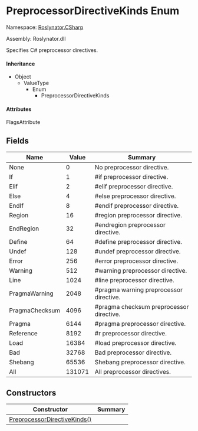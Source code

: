 # PreprocessorDirectiveKinds Enum

Namespace: [Roslynator.CSharp](../README.md)

Assembly: Roslynator\.dll


Specifies C\# preprocessor directives\.

#### Inheritance

* Object
  * ValueType
    * Enum
      * PreprocessorDirectiveKinds

#### Attributes

FlagsAttribute

## Fields

| Name| Value| Summary|
| --- | --- | --- |
| None | 0 | No preprocessor directive\. |
| If | 1 | \#if preprocessor directive\. |
| Elif | 2 | \#elif preprocessor directive\. |
| Else | 4 | \#else preprocessor directive\. |
| EndIf | 8 | \#endif preprocessor directive\. |
| Region | 16 | \#region preprocessor directive\. |
| EndRegion | 32 | \#endregion preprocessor directive\. |
| Define | 64 | \#define preprocessor directive\. |
| Undef | 128 | \#undef preprocessor directive\. |
| Error | 256 | \#error preprocessor directive\. |
| Warning | 512 | \#warning preprocessor directive\. |
| Line | 1024 | \#line preprocessor directive\. |
| PragmaWarning | 2048 | \#pragma warning preprocessor directive\. |
| PragmaChecksum | 4096 | \#pragma checksum preprocessor directive\. |
| Pragma | 6144 | \#pragma preprocessor directive\. |
| Reference | 8192 | \#r preprocessor directive\. |
| Load | 16384 | \#load preprocessor directive\. |
| Bad | 32768 | Bad preprocessor directive\. |
| Shebang | 65536 | Shebang preprocessor directive\. |
| All | 131071 | All preprocessor directives\. |

## Constructors

| Constructor| Summary|
| --- | --- |
| [PreprocessorDirectiveKinds()](.ctor/README.md) | |

